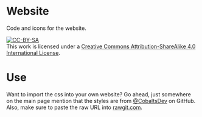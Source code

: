 # Website
Code and icons for the website.

<a rel="license" href="http://creativecommons.org/licenses/by-sa/4.0/"><img alt="CC-BY-SA" style="border-width:0" src="https://i.creativecommons.org/l/by-sa/4.0/88x31.png" title="Creative Commons Attribution-ShareAlike 4.0 International License" /></a><br />This work is licensed under a <a rel="license" href="http://creativecommons.org/licenses/by-sa/4.0/">Creative Commons Attribution-ShareAlike 4.0 International License</a>.

# Use
Want to import the css into your own website? Go ahead, just somewhere on the main page mention that the styles are from [@CobaltsDev](https://github.com/CobaltsDev) on GitHub. Also, make sure to paste the raw URL into [rawgit.com](http://rawgit.com).
